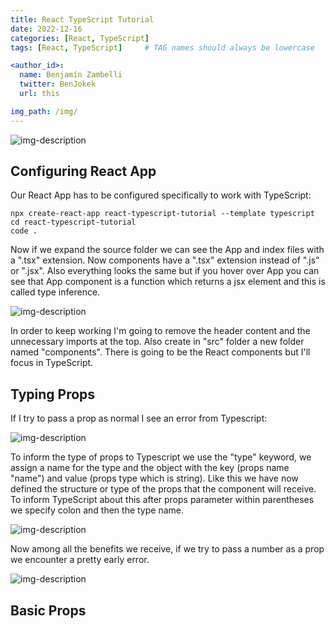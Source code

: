 ```yaml
---
title: React TypeScript Tutorial
date: 2022-12-16
categories: [React, TypeScript]
tags: [React, TypeScript]     # TAG names should always be lowercase

<author_id>:
  name: Benjamín Zambelli
  twitter: BenJokek
  url: this

img_path: /img/
---
```


![img-description](/reactplustypescript.png)
<!-- _React + TypeScript_ -->

## Configuring React App

Our React App has to be configured specifically to work with TypeScript:

```shell
npx create-react-app react-typescript-tutorial --template typescript
cd react-typescript-tutorial
code .
```
Now if we expand the source folder we can see the App and index files
with a ".tsx" extension. Now components have a ".tsx" extension instead of
".js" or ".jsx".
Also everything looks the same but if you hover over App you can see that App component
is a function which returns a jsx element and this is called type inference.

![img-description](/cap1.png)

In order to keep working I'm going to remove the header content and the unnecessary imports
at the top. Also create in "src" folder a new folder named "components". There is going to be
the React components but I'll focus in TypeScript.

## Typing Props

If I try to pass a prop as normal I see an error from Typescript:

![img-description](/cap2.png)

To inform the type of props to Typescript we use the "type" keyword, we assign a name for the type
and the object with the key (props name "name") and value (props type which is string).
Like this we have now defined the structure or type of the props that the component will
receive.
To inform TypeScript about this after props parameter within parentheses we specify colon
and then the type name.

![img-description](/cap3.png)

Now among all the benefits we receive, if we try to pass a number as a prop we encounter a pretty early error.

![img-description](/cap4.png)

## Basic Props
